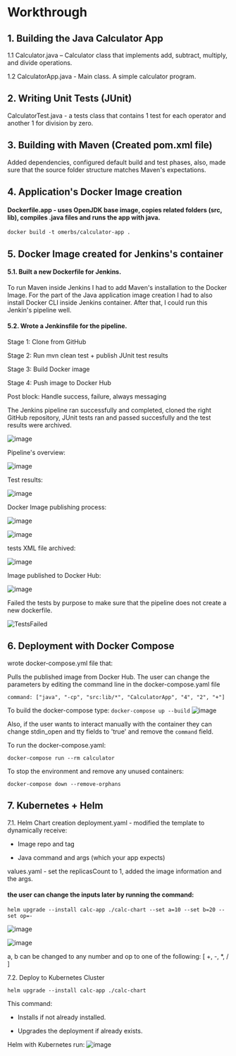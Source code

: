 # Workthrough

## 1. Building the Java Calculator App

1.1 Calculator.java – Calculator class that implements add, subtract, multiply, and divide operations.

1.2 CalculatorApp.java - Main class. A simple calculator program.

## 2. Writing Unit Tests (JUnit)
CalculatorTest.java - a tests class that contains 1 test for each operator and another 1 for division by zero.

## 3. Building with Maven (Created pom.xml file)
Added dependencies, configured default build and test phases, also, made sure that the source folder structure matches Maven's expectations.

## 4. Application's Docker Image creation
#### Dockerfile.app - uses OpenJDK base image, copies related folders (src, lib), compiles .java files and runs the app with java.
```docker build -t omerbs/calculator-app .```


## 5. Docker Image created for Jenkins's container
#### 5.1. Built a new Dockerfile for Jenkins.
To run Maven inside Jenkins I had to add Maven's installation to the Docker Image.
For the part of the Java application image creation I had to also install Docker CLI inside Jenkins container.
After that, I could run this Jenkin's pipeline well.

#### 5.2. Wrote a Jenkinsfile for the pipeline.
Stage 1: Clone from GitHub

Stage 2: Run mvn clean test + publish JUnit test results

Stage 3: Build Docker image

Stage 4: Push image to Docker Hub

Post block: Handle success, failure, always messaging

The Jenkins pipeline ran successfully and completed, cloned the right GitHub repository, JUnit tests ran and passed succesfully and the test results were archived.

![image](https://github.com/user-attachments/assets/0ce72f57-17c1-4e36-884e-e71967c80509)

Pipeline's overview:

![image](https://github.com/user-attachments/assets/6545c06a-b971-4eb2-8a44-7b366f5c9a0e)

Test results:

![image](https://github.com/user-attachments/assets/fcb9582b-4de8-4d55-b6a9-494d51505111)

Docker Image publishing process:

![image](https://github.com/user-attachments/assets/66f407e6-0e5a-4f07-915c-66be52e1d2d6)

![image](https://github.com/user-attachments/assets/e20b338b-25cb-4324-b33f-ccd5a7441df4)

tests XML file archived:

![image](https://github.com/user-attachments/assets/511c52da-2dd0-4072-ac08-a20037e058d4)

Image published to Docker Hub:

![image](https://github.com/user-attachments/assets/37b2fddf-a6d8-4739-8476-6d6bec4a1029)

Failed the tests by purpose to make sure that the pipeline does not create a new dockerfile.

![TestsFailed](https://github.com/user-attachments/assets/9523ec40-0806-430f-a4c1-8ae5edd09872)



## 6. Deployment with Docker Compose

wrote docker-compose.yml file that:
 
Pulls the published image from Docker Hub.
The user can change the parameters by editing the command line in the docker-compose.yaml file

```command: ["java", "-cp", "src:lib/*", "CalculatorApp", "4", "2", "+"]```

To build the docker-compose type: ```docker-compose up --build``` 
![image](https://github.com/user-attachments/assets/32b1222d-aa18-41c1-b9c1-abd7147f895c)


Also, if the user wants to interact manually with the container they can change stdin_open and tty fields to 'true' and remove the ```command``` field.

To run the docker-compose.yaml:

```docker-compose run --rm calculator```

To stop the environment and remove any unused containers:

```docker-compose down --remove-orphans```

## 7. Kubernetes + Helm
7.1. Helm Chart creation
deployment.yaml - modified the template to dynamically receive:

- Image repo and tag

- Java command and args (which your app expects)

values.yaml - set the replicasCount to 1, added the image information and the args.

#### the user can change the inputs later by running the command:

```helm upgrade --install calc-app ./calc-chart --set a=10 --set b=20 --set op=-```

![image](https://github.com/user-attachments/assets/eb2f2611-81c5-477d-a3e0-ed36c8425afd)

![image](https://github.com/user-attachments/assets/27ed0d24-273a-4caf-b25f-f331c240c981)




a, b can be changed to any number and op to one of the following: [ +, -, *, / ]


7.2. Deploy to Kubernetes Cluster

```helm upgrade --install calc-app ./calc-chart```


This command:

- Installs if not already installed.

- Upgrades the deployment if already exists.


Helm with Kubernetes run:
![image](https://github.com/user-attachments/assets/d59c01ec-5da7-4e7c-9142-6d6c33ad3abf)















